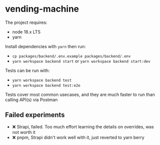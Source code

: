 # vending-machine

The project requires:

- node 18.x LTS
- yarn

Install dependencies with `yarn` then run:

- `cp packages/backend/.env.example packages/backend/.env`
- `yarn workspace backend start` or `yarn workspace backend start:dev`

Tests can be run with:

- `yarn workspace backend test`
- `yarn workspace backend test:e2e`

Tests cover most common usecases, and they are much faster to run than calling API(s) via Postman

## Failed experiments

- ❌ Strapi, failed. Too much effort learning the details on overrides, was not worth it
- ❌ pnpm, Strapi didn't work well with it, just reverted to yarn berry
